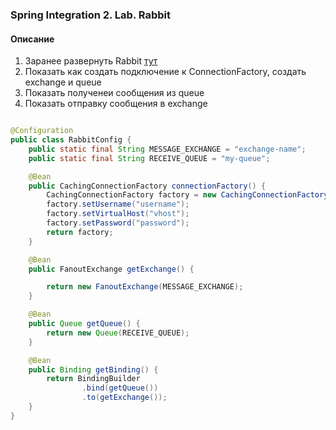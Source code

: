 ### Spring Integration 2. Lab. Rabbit

#### Описание

1. Заранее развернуть Rabbit [тут](https://customer.cloudamqp.com)
2. Показать как создать подключение к ConnectionFactory, создать exchange и queue
3. Показать полученеи сообщения из queue
4. Показать отправку сообщения в exchange

```java

@Configuration
public class RabbitConfig {
    public static final String MESSAGE_EXCHANGE = "exchange-name";
    public static final String RECEIVE_QUEUE = "my-queue";

    @Bean
    public CachingConnectionFactory connectionFactory() {
        CachingConnectionFactory factory = new CachingConnectionFactory("chatHost");
        factory.setUsername("username");
        factory.setVirtualHost("vhost");
        factory.setPassword("password");
        return factory;
    }

    @Bean
    public FanoutExchange getExchange() {

        return new FanoutExchange(MESSAGE_EXCHANGE);
    }

    @Bean
    public Queue getQueue() {
        return new Queue(RECEIVE_QUEUE);
    }

    @Bean
    public Binding getBinding() {
        return BindingBuilder
                .bind(getQueue())
                .to(getExchange());
    }
}
```